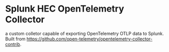 # Splunk HEC OpenTelemetry Collector

a custom colletor capable of exporting OpenTelemetry OTLP data to Splunk. Built from https://github.com/open-telemetry/opentelemetry-collector-contrib.
